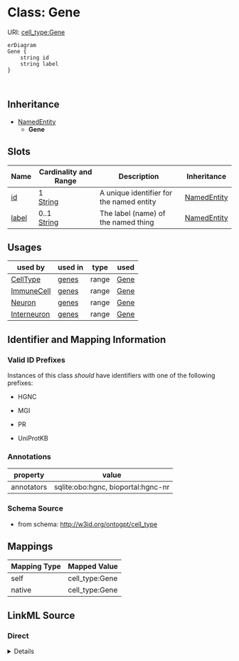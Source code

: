 

# Class: Gene



URI: [cell_type:Gene](http://w3id.org/ontogpt/cell_type/Gene)



```mermaid
erDiagram
Gene {
    string id  
    string label  
}



```




## Inheritance
* [NamedEntity](NamedEntity.md)
    * **Gene**



## Slots

| Name | Cardinality and Range | Description | Inheritance |
| ---  | --- | --- | --- |
| [id](id.md) | 1 <br/> [String](String.md) | A unique identifier for the named entity | [NamedEntity](NamedEntity.md) |
| [label](label.md) | 0..1 <br/> [String](String.md) | The label (name) of the named thing | [NamedEntity](NamedEntity.md) |





## Usages

| used by | used in | type | used |
| ---  | --- | --- | --- |
| [CellType](CellType.md) | [genes](genes.md) | range | [Gene](Gene.md) |
| [ImmuneCell](ImmuneCell.md) | [genes](genes.md) | range | [Gene](Gene.md) |
| [Neuron](Neuron.md) | [genes](genes.md) | range | [Gene](Gene.md) |
| [Interneuron](Interneuron.md) | [genes](genes.md) | range | [Gene](Gene.md) |






## Identifier and Mapping Information


### Valid ID Prefixes

Instances of this class *should* have identifiers with one of the following prefixes:

* HGNC

* MGI

* PR

* UniProtKB






### Annotations

| property | value |
| --- | --- |
| annotators | sqlite:obo:hgnc, bioportal:hgnc-nr |



### Schema Source


* from schema: http://w3id.org/ontogpt/cell_type





## Mappings

| Mapping Type | Mapped Value |
| ---  | ---  |
| self | cell_type:Gene |
| native | cell_type:Gene |





## LinkML Source

<!-- TODO: investigate https://stackoverflow.com/questions/37606292/how-to-create-tabbed-code-blocks-in-mkdocs-or-sphinx -->

### Direct

<details>
```yaml
name: Gene
id_prefixes:
- HGNC
- MGI
- PR
- UniProtKB
annotations:
  annotators:
    tag: annotators
    value: sqlite:obo:hgnc, bioportal:hgnc-nr
from_schema: http://w3id.org/ontogpt/cell_type
is_a: NamedEntity

```
</details>

### Induced

<details>
```yaml
name: Gene
id_prefixes:
- HGNC
- MGI
- PR
- UniProtKB
annotations:
  annotators:
    tag: annotators
    value: sqlite:obo:hgnc, bioportal:hgnc-nr
from_schema: http://w3id.org/ontogpt/cell_type
is_a: NamedEntity
attributes:
  id:
    name: id
    annotations:
      prompt.skip:
        tag: prompt.skip
        value: 'true'
    description: A unique identifier for the named entity
    comments:
    - this is populated during the grounding and normalization step
    from_schema: http://w3id.org/ontogpt/cell_type
    identifier: true
    alias: id
    owner: Gene
    domain_of:
    - CellType
    - NamedEntity
    - Publication
    range: string
    required: true
  label:
    name: label
    annotations:
      owl:
        tag: owl
        value: AnnotationProperty, AnnotationAssertion
    description: The label (name) of the named thing
    from_schema: http://w3id.org/ontogpt/cell_type
    aliases:
    - name
    slot_uri: rdfs:label
    alias: label
    owner: Gene
    domain_of:
    - CellType
    - NamedEntity
    range: string

```
</details>